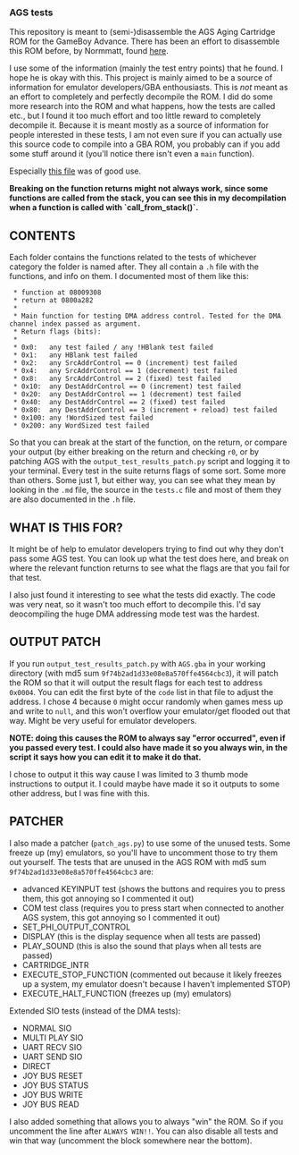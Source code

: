 ### AGS tests

This repository is meant to (semi-)disassemble the AGS Aging Cartridge ROM for the GameBoy Advance. There has been
an effort to disassemble this ROM before, by Normmatt, found [here](https://github.com/Normmatt/ags_aging).

I use some of the information (mainly the test entry points) that he found. I hope he is okay with this. This project
is mainly aimed to be a source of information for emulator developers/GBA enthousiasts. This is _not_ meant as an effort to completely and perfectly decompile the ROM.
I did do some more research into the ROM and what happens, how the tests are called etc., but I found it too much effort and too little reward to completely decompile it.
Because it is meant mostly as a source of information for people interested in these tests, I am not even sure if you can actually use this source code to compile into a GBA ROM, 
you probably can if you add some stuff around it (you'll notice there isn't even a `main` function). 

Especially [this file](https://github.com/Normmatt/ags_aging/blob/0aa5aceebc79a26acfd974dd06451bb11f191de0/src/sub_8000AD4.c#L191) 
was of good use.

<b>
Breaking on the function returns might not always work, since some functions are called from the stack, you
can see this in my decompilation when a function is called with `call_from_stack()`.
</b>

## CONTENTS
Each folder contains the functions related to the tests of whichever category the folder is named after. They all contain a `.h` file with the functions, and info on them. I documented most of them like this:
```
 * function at 08009308
 * return at 0800a282
 *
 * Main function for testing DMA address control. Tested for the DMA channel index passed as argument.
 * Return flags (bits):
 *
 * 0x0:   any test failed / any !HBlank test failed
 * 0x1:   any HBlank test failed
 * 0x2:   any SrcAddrControl == 0 (increment) test failed
 * 0x4:   any SrcAddrControl == 1 (decrement) test failed
 * 0x8:   any SrcAddrControl == 2 (fixed) test failed
 * 0x10:  any DestAddrControl == 0 (increment) test failed
 * 0x20:  any DestAddrControl == 1 (decrement) test failed
 * 0x40:  any DestAddrControl == 2 (fixed) test failed
 * 0x80:  any DestAddrControl == 3 (increment + reload) test failed
 * 0x100: any !WordSized test failed
 * 0x200: any WordSized test failed
```
So that you can break at the start of the function, on the return, or compare your output (by either breaking on the return and checking `r0`, or by patching AGS with the `output_test_results_patch.py` script and logging it to your terminal. Every test in the suite returns flags of some sort. Some more than others. Some just 1, but either way, you can see what they mean by looking in the `.md` file, the source in the `tests.c` file and most of them they are also documented in the `.h` file.

## WHAT IS THIS FOR?

It might be of help to emulator developers trying to find out why they don't pass some AGS test. You can look up what the test does here, and break on where the relevant function returns to see what the flags are that you fail for that test.

I also just found it interesting to see what the tests did exactly. The code was very neat, so it wasn't too much effort to decompile this. I'd say deocompiling the huge DMA addressing mode test was the hardest.

## OUTPUT PATCH

If you run `output_test_results_patch.py` with `AGS.gba` in your working directory (with md5 sum `9f74b2ad1d33e08e8a570ffe4564cbc3`), it will patch the ROM so that it will output the result flags for each test to address `0x0004`. You can edit the first byte of the `code` list in that file to adjust the address. I chose 4 because `0` might occur
randomly when games mess up and write to `null`, and this won't overflow your emulator/get flooded out that way. Might be very useful for emulator developers. 

<b>NOTE: doing this causes the ROM to always say "error occurred", even if you passed every test. I could also have made it so you always win, in the script it says how you can edit it to make it do that.</b>

I chose to output it this way cause I was limited to 3 thumb mode instructions to output it. I could maybe have made it so it outputs to some other address, but I was fine with this.

## PATCHER

I also made a patcher (`patch_ags.py`) to use some of the unused tests. Some freeze up (my) emulators, so you'll have to uncomment those to try them out yourself.
The tests that are unused in the AGS ROM with md5 sum `9f74b2ad1d33e08e8a570ffe4564cbc3` are:
  - advanced KEYINPUT test (shows the buttons and requires you to press them, this got annoying so I commented it out)
  - COM test class (requires you to press start when connected to another AGS system, this got annoying so I commented it out)
  - SET_PHI_OUTPUT_CONTROL
  - DISPLAY (this is the display sequence when all tests are passed)
  - PLAY_SOUND (this is also the sound that plays when all tests are passed)
  - CARTRIDGE_INTR
  - EXECUTE_STOP_FUNCTION (commented out because it likely freezes up a system, my emulator doesn't because I haven't implemented STOP)
  - EXECUTE_HALT_FUNCTION (freezes up (my) emulators)

Extended SIO tests (instead of the DMA tests):
  - NORMAL SIO
  - MULTI PLAY SIO
  - UART RECV SIO
  - UART SEND SIO
  - DIRECT
  - JOY BUS RESET
  - JOY BUS STATUS
  - JOY BUS WRITE
  - JOY BUS READ
  
I also added something that allows you to always "win" the ROM. So if you uncomment the line after `ALWAYS WIN!!`. You can also disable all tests and win that way (uncomment the block somewhere near the bottom).
